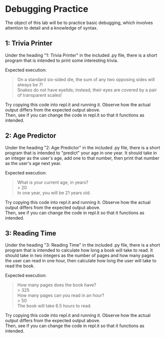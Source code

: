 # Debugging Practice

The object of this lab will be to practice basic debugging, which involves attention to detail and a knowledge of syntax.

## 1: Trivia Printer

Under the heading "1: Trivia Printer" in the included .py file, there is a short program that is intended to print some interesting trivia.

Expected execution:
> On a standard six-sided die, the sum of any two opposing sides will always be 7! <br>
> Snakes do not have eyelids; instead, their eyes are covered by a pair of transparent scales!

Try copying this code into repl.it and running it. Observe how the actual output differs from the expected output above. <br>
Then, see if you can change the code in repl.it so that it functions as intended.

## 2: Age Predictor

Under the heading "2: Age Predictor" in the included .py file, there is a short program that is intended to "predict" your age in one year.
It should take in an integer as the user's age, add one to that number, then print that number as the user's age next year.

Expected execution:
> What is your current age, in years? <br>
> \> 20 <br>
> In one year, you will be 21 years old.

Try copying this code into repl.it and running it. Observe how the actual output differs from the expected output above. <br>
Then, see if you can change the code in repl.it so that it functions as intended.

## 3: Reading Time

Under the heading "3: Reading Time" in the included .py file, there is a short program that is intended to calculate how long a book will take to read.
It should take in two integers as the number of pages and how many pages the user can read in one hour, then calculate how long the user will take to read the book.

Expected execution:
> How many pages does the book have? <br>
> \> 325 <br>
> How many pages can you read in an hour? <br>
> \> 50 <br>
> The book will take 6.5 hours to read.

Try copying this code into repl.it and running it. Observe how the actual output differs from the expected output above. <br>
Then, see if you can change the code in repl.it so that it functions as intended.

